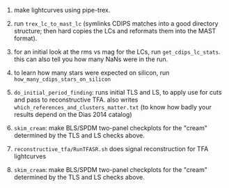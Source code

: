 1. make lightcurves using pipe-trex.

2. run `trex_lc_to_mast_lc` (symlinks CDIPS matches into a good directory
   structure; then hard copies the LCs and reformats them into the MAST
   format).

3. for an initial look at the rms vs mag for the LCs, run
   `get_cdips_lc_stats`. this can also tell you how many NaNs were in the
   run.

4. to learn how many stars were expected on silicon, run
   `how_many_cdips_stars_on_silicon`

5. `do_initial_period_finding`: runs initial TLS and LS, to apply use for cuts
   and pass to reconstructive TFA.
   also writes `which_references_and_clusters_matter.txt` (to know how badly
   your results depend on the Dias 2014 catalog)

6. `skim_cream`: make BLS/SPDM two-panel checkplots for the "cream" determined
   by the TLS and LS checks above.

7. `reconstructive_tfa/RunTFASR.sh` does signal reconstruction for TFA
   lightcurves

8.  `skim_cream`: make BLS/SPDM two-panel checkplots for the "cream" determined
    by the TLS and LS checks above.
